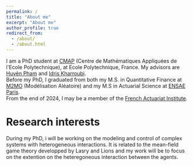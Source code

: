 ```yaml
---
permalink: /
title: "About me"
excerpt: "About me"
author_profile: true
redirect_from: 
  - /about/
  - /about.html
---
```


I am  a PhD student at [CMAP](https://cmap.ip-paris.fr/)  (Centre de Mathématiques Appliquées de l'Ecole Polytechnique), at Ecole Polytechnique, France. My advisors are [Huyên Pham](https://sites.google.com/site/phamxuanhuyen/) and [Idris Kharroubi](https://finance.math.upmc.fr/authors/idris-kharroubi/).
<br> 
Before my PhD, I graduated from both my M.S. in Quantitative Finance at [M2MO](https://masterfinance.math.univ-paris-diderot.fr/) (Modélisation Aléatoire) and my M.S in Actuarial Science at [ENSAE Paris](https://www.ensae.fr/). 
<br>
From the end of 2024, I may be a member of the [French Actuariat Institute](https://www.institutdesactuaires.com/).

Research interests
======

During my PhD, i will be working on the modeling and control of complex systems with heterogeneous interactions. It is related to the mean-field game theory developped by Lasry and Lions and my work will be to focus on the extention on the heteregoneous interaction between the agents.

